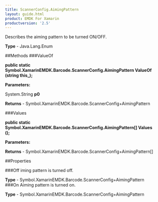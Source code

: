 ```yaml
---
title: ScannerConfig.AimingPattern
layout: guide.html
product: EMDK For Xamarin 
productversion: '2.5' 
---
```

Describes the aiming pattern to be turned ON/OFF.

**Type** - Java.Lang.Enum

##Methods
###ValueOf

**public static Symbol.XamarinEMDK.Barcode.ScannerConfig.AimingPattern ValueOf (string this_);**


        

**Parameters:**

System.String **p0** 

**Returns** - Symbol.XamarinEMDK.Barcode.ScannerConfig+AimingPattern

###Values

**public static Symbol.XamarinEMDK.Barcode.ScannerConfig.AimingPattern[] Values ();**


        

**Parameters:**

**Returns** - Symbol.XamarinEMDK.Barcode.ScannerConfig+AimingPattern[]

##Properties

###Off
iming pattern is turned off.

**Type** - Symbol.XamarinEMDK.Barcode.ScannerConfig+AimingPattern
###On
Aiming pattern is turned on.

**Type** - Symbol.XamarinEMDK.Barcode.ScannerConfig+AimingPattern
